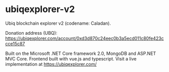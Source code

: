 # ubiqexplorer-v2
Ubiq blockchain explorer v2 (codename: Caladan).

Donation address (UBQ): https://ubiqexplorer.com/account/0xd3d870c24eec0b3a5ecd011c80fe423ccce15c87

Built on the Microsoft .NET Core framework 2.0, MongoDB and ASP.NET MVC Core.
Frontend built with vue.js and typescript.
Visit a live implementation at https://ubiqexplorer.com/
